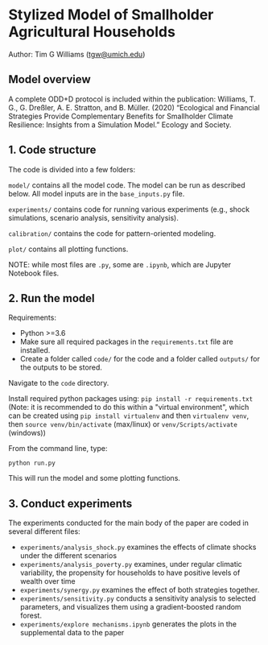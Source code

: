 # Stylized Model of Smallholder Agricultural Households
Author: Tim G Williams (tgw@umich.edu)


## Model overview
A complete ODD+D protocol is included within the publication:
Williams, T. G., G. Dreßler, A. E. Stratton, and B. Müller. (2020) “Ecological and Financial Strategies Provide Complementary Benefits for Smallholder Climate Resilience: Insights from a Simulation Model.” Ecology and Society.

## 1. Code structure
The code is divided into a few folders:

`model/` contains all the model code. The model can be run as described below. All model inputs are in the `base_inputs.py` file.

`experiments/` contains code for running various experiments (e.g., shock simulations, scenario analysis, sensitivity analysis).

`calibration/` contains the code for pattern-oriented modeling.

`plot/` contains all plotting functions.

NOTE: while most files are `.py`, some are `.ipynb`, which are Jupyter Notebook files.

## 2. Run the model
Requirements:
- Python >=3.6
- Make sure all required packages in the `requirements.txt` file are installed.
- Create a folder called `code/` for the code and a folder called `outputs/` for the outputs to be stored.

Navigate to the `code` directory.

Install required python packages using: `pip install -r requirements.txt`
(Note: it is recommended to do this within a "virtual environment", which can be created using `pip install virtualenv` and then `virtualenv venv`, then `source venv/bin/activate` (max/linux) or `venv/Scripts/activate` (windows))

From the command line, type:

`python run.py`

This will run the model and some plotting functions.

## 3. Conduct experiments
The experiments conducted for the main body of the paper are coded in several different files:
- `experiments/analysis_shock.py` examines the effects of climate shocks under the different scenarios
- `experiments/analysis_poverty.py` examines, under regular climatic variability, the propensity for households to have positive levels of wealth over time
- `experiments/synergy.py` examines the effect of both strategies together.
- `experiments/sensitivity.py` conducts a sensitivity analysis to selected parameters, and visualizes them using a gradient-boosted random forest.
- `experiments/explore mechanisms.ipynb` generates the plots in the supplemental data to the paper
